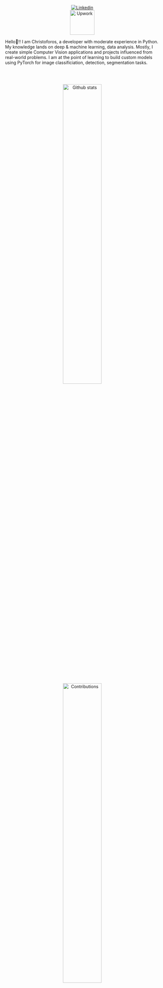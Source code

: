 <p align="center">
    <a href="https://www.linkedin.com/in/christoforos-aristeidou/"><img alt="Linkedin" src="https://custom-icon-badges.demolab.com/badge/LinkedIn-0A66C2?logo=linkedin-white&logoColor=fff"></a> <br>
    <a href="https://www.upwork.com/freelancers/christoforosa"><img alt="Upwork" src="https://img.shields.io/badge/UpWork-6FDA44?style=for-the-badge&logo=Upwork&logoColor=white" style="width: 80px;"></a>
</p>

Hello👋!! I am Christoforos, a developer with moderate experience in Python. My knowledge lands on deep & machine learning, data analysis. Mostly, I create simple Computer Vision applications and projects influenced from real-world problems. I am at the point of learning to build custom models using PyTorch for image classificiation, detection, segmentation tasks.

<br>
<br>
<p align="center">
 <img width="50%" src="https://github-readme-stats-five-topaz-76.vercel.app/api?username=xaristeidou&show_icons=true&theme=dark" alt="Github stats"></img>
  <img width="50%" src="https://ghstats.onuralpsezer.com/?user=xaristeidou&theme=dark&hide_border=False" alt="Contributions"></img>
</p>


<h3 align="left">Programming languages:</h3>
<p>
    <img alt="Python" src="https://img.shields.io/badge/Python-3776AB.svg?logo=python&logoColor=white"></img>
    <img alt="C#" src="https://img.shields.io/badge/C%23-239120?style=flat&logo=unity&logoColor=white"></img>
    <img alt="C++" src="https://img.shields.io/badge/C++-%2300599C.svg?logo=c%2B%2B&logoColor=white"></img>
    <img alt="SQL" src="https://img.shields.io/badge/-SQL-000?&logo=MySQL&logoColor=4479A1"></img>
</p>


<h3 align="left">Frameworks - Packages</h3>
<p> 
  <img alt="ROS" src="https://img.shields.io/badge/Supervision-6706CE?style=flat&logo=Roboflow&logoColor=white"></img>
  <img alt="PyTorch" src="https://img.shields.io/badge/PyTorch-EE4C2C.svg?logo=PyTorch&logoColor=white"></img>
  <img alt="PyTorch" src="https://img.shields.io/badge/TorchVision-EE4C2C.svg?logo=PyTorch&logoColor=white"></img>
  <img alt="OpenCV" src="https://img.shields.io/badge/OpenCV-2391E6.svg?logo=OpenCV&logoColor=white"></img>
  <img alt="Tensorflow" src="https://img.shields.io/badge/Tensorflow-v2-FE7A16.svg?logo=Tensorflow&logoColor=white"></img>
  <img alt="Github" src="https://img.shields.io/badge/GitHub-%23121011.svg?logo=github&logoColor=white"></img>
  <img alt="Scikit-learn" src="https://img.shields.io/badge/scikit--learn-%23F7931E.svg?style=for-the-badge&logo=scikit-learn&logoColor=white" style="width: 100px;"></img>
  <img alt="NumPy" src="https://img.shields.io/badge/numpy-%23013243.svg?style=for-the-badge&logo=numpy&logoColor=white" style="width: 70px;"></img>
  <img alt="Unity" src="https://img.shields.io/badge/Unity-FFFFFF?style=flat&logo=unity&logoColor=black"></img>
  <img alt="ROS" src="https://img.shields.io/ros/v/noetic/ros"></img>
  <img alt="PostgreSQL" src="https://img.shields.io/badge/PostgreSQL-4169E1?style=flat&logo=postgresql&logoColor=white"></img>
  
</p>

<h3 align="left">Programs:</h3>
<p> 
  <img alt="VS Code" src="https://ziadoua.github.io/m3-Markdown-Badges/badges/VisualStudioCode/visualstudiocode1.svg" style="width: 140px;"></img>
  <img alt="RStudio" src="https://img.shields.io/badge/RStudio-4285F4?style=for-the-badge&logo=rstudio&logoColor=white" style="width: 60px;"></img>
</p>

<h3 align="left">OS:</h3>
<p> 
  <img alt="Ubuntu" src="https://img.shields.io/badge/Ubuntu-E95420?logo=ubuntu&logoColor=white"></img>
  <img alt="Windows" src="https://custom-icon-badges.demolab.com/badge/Windows-0078D6?logo=windows11&logoColor=white"></img>
  <img alt="Raspbian" src="https://img.shields.io/badge/-RaspberryPi-C51A4A?style=for-the-badge&logo=Raspberry-Pi" style="width: 95px;"></img>
</p>